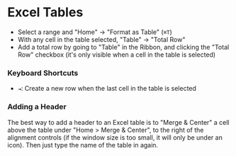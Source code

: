 # Excel Tables

- Select a range and "Home" -> "Format as Table" (`⌘T`)
- With any cell in the table selected, "Table" -> "Total Row"
- Add a total row by going to "Table" in the Ribbon, and clicking the "Total Row" checkbox (it's only visible when a cell in the table is selected)

### Keyboard Shortcuts

- `⇥`: Create a new row when the last cell in the table is selected

### Adding a Header

The best way to add a header to an Excel table is to "Merge & Center" a cell above the table under "Home > Merge & Center", to the right of the alignment controls (if the window size is too small, it will only be under an icon). Then just type the name of the table in again.
